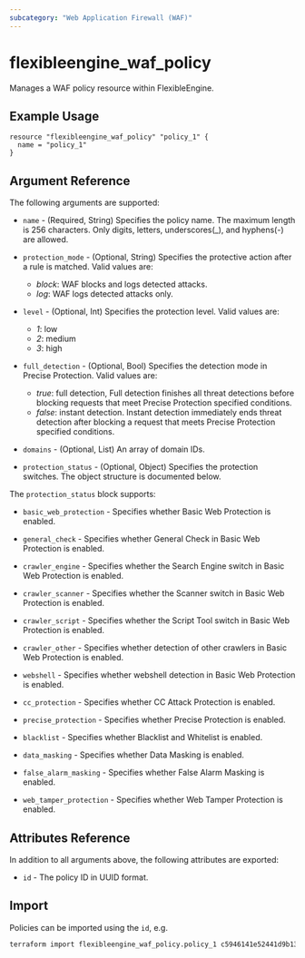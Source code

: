 ```yaml
---
subcategory: "Web Application Firewall (WAF)"
---
```


# flexibleengine_waf_policy

Manages a WAF policy resource within FlexibleEngine.

## Example Usage

```hcl
resource "flexibleengine_waf_policy" "policy_1" {
  name = "policy_1"
}
```

## Argument Reference

The following arguments are supported:

* `name` - (Required, String) Specifies the policy name. The maximum length is 256 characters.
  Only digits, letters, underscores(_), and hyphens(-) are allowed.

* `protection_mode` - (Optional, String) Specifies the protective action after a rule is matched. Valid values are:
  - *block*: WAF blocks and logs detected attacks.
  - *log*: WAF logs detected attacks only.

* `level` - (Optional, Int) Specifies the protection level. Valid values are:
  - *1*: low
  - *2*: medium
  - *3*: high

* `full_detection` - (Optional, Bool) Specifies the detection mode in Precise Protection. Valid values are:
  * *true*: full detection, Full detection finishes all threat detections before blocking requests that
    meet Precise Protection specified conditions.
  * *false*: instant detection. Instant detection immediately ends threat detection after blocking a request that
    meets Precise Protection specified conditions.

* `domains` - (Optional, List) An array of domain IDs.

* `protection_status` - (Optional, Object) Specifies the protection switches. The object structure is documented below.

The `protection_status` block supports:

* `basic_web_protection` - Specifies whether Basic Web Protection is enabled.

* `general_check` - Specifies whether General Check in Basic Web Protection is enabled.

* `crawler_engine` - Specifies whether the Search Engine switch in Basic Web Protection is enabled.

* `crawler_scanner` - Specifies whether the Scanner switch in Basic Web Protection is enabled.

* `crawler_script` - Specifies whether the Script Tool switch in Basic Web Protection is enabled.

* `crawler_other` - Specifies whether detection of other crawlers in Basic Web Protection is enabled.

* `webshell` - Specifies whether webshell detection in Basic Web Protection is enabled.

* `cc_protection` - Specifies whether CC Attack Protection is enabled.

* `precise_protection` - Specifies whether Precise Protection is enabled.

* `blacklist` - Specifies whether Blacklist and Whitelist is enabled.

* `data_masking` - Specifies whether Data Masking is enabled.

* `false_alarm_masking` - Specifies whether False Alarm Masking is enabled.

* `web_tamper_protection` - Specifies whether Web Tamper Protection is enabled.

## Attributes Reference

In addition to all arguments above, the following attributes are exported:

* `id` - The policy ID in UUID format.

## Import

Policies can be imported using the `id`, e.g.

```sh
terraform import flexibleengine_waf_policy.policy_1 c5946141e52441d9b13c5e9d4e9560c7
```
